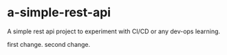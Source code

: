 # a-simple-rest-api
A simple rest api project to experiment with CI/CD or any dev-ops learning.

first change.
second change.
